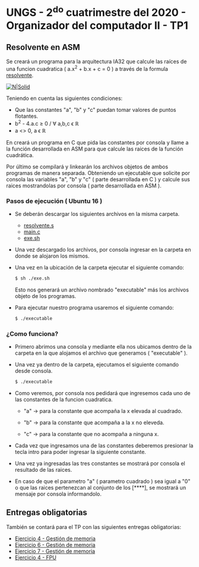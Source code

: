 # UNGS - 2<sup>do</sup> cuatrimestre del 2020 - Organizador del computador II - TP1

## Resolvente en ASM
Se creará un programa para la arquitectura IA32 que calcule las raíces de una funcion cuadratica ( a.x<sup>2</sup> + b.x + c = 0 ) a través de la formula [resolvente][square-root-wiki-link].

[![N|Solid](dsds)](#)

Teniendo en cuenta las siguientes condiciones:

- Que las constantes "a", "b" y "c" puedan tomar valores de puntos flotantes.
- b<sup>2</sup> - 4.a.c &geq; 0 / &forall; a,b,c &varepsilon; &reals;
- a &lt;&gt; 0, a &varepsilon; &reals;

En creará un programa en C que pida las constantes por consola y llame a la función desarrollada en ASM para que calcule las raices de la función cuadrática.

Por último se compilará y linkearán los archivos objetos de ambos programas de manera separada. Obteniendo un ejecutable que solicite por consola las variables "a", "b" y "c" ( parte desarrollada en C ) y calcule sus raices mostrandolas por consola ( parte desarrollada en ASM ). 

### Pasos de ejecución ( Ubuntu 16 )

- Se deberán descargar los siguientes archivos en la misma carpeta.
    - [resolvente.s](https://github.com/NFER179/ProyectosUNGS/blob/master/ORGA2/SEM202/TP1/resolvente/resolvente.s)
    - [main.c](https://github.com/NFER179/ProyectosUNGS/blob/master/ORGA2/SEM202/TP1/resolvente/main.c)
    - [exe.sh](https://github.com/NFER179/ProyectosUNGS/blob/master/ORGA2/SEM202/TP1/resolvente/exe.sh)

- Una vez descargado los archivos, por consola ingresar en la carpeta en donde se alojaron los mismos.

- Una vez en la ubicación de la carpeta ejecutar el siguiente comando:

    ```sh
    $ sh ./exe.sh
    ```

    Esto nos generará un archivo nombrado "executable" más los archivos objeto de los programas.

- Para ejecutar nuestro programa usaremos el siguiente comando:

    ```sh
    $ ./executable
    ```

### ¿Como funciona?

- Primero abrimos una consola y mediante ella nos ubicamos dentro de la carpeta en la que alojamos el archivo que generamos ( "executable" ).

- Una vez ya dentro de la carpeta, ejecutamos el siguiente comando desde consola.

    ```sh
    $ ./executable
    ```

- Como veremos, por consola nos pedidará que ingresemos cada uno de las constantes de la funcion cuadratica.
    - "a" &rightarrow; para la constante que acompaña la x elevada al cuadrado.

    - "b" &rightarrow; para la constante que acompaña a la x no eleveda.

    - "c" &rightarrow; para la constante que no acompaña a ninguna x.

- Cada vez que ingresamos una de las constantes deberemos presionar la tecla intro para poder ingresar la siguiente constante.

- Una vez ya ingresadas las tres constantes se mostrará por consola el resultado de las raices.

- En caso de que el parametro "a" ( parametro cuadrado ) sea igual a "0" o que las raices pertenezcan al conjunto de los [****], se mostrará un mensaje por consola informandolo.

## Entregas obligatorias

También se contará para el TP con las siguientes entregas obligatorias:

- [Ejercicio 4 - Gestión de memoria][ejercicio04-gestion-memoria]
- [Ejercicio 6 - Gestión de memoria][ejercicio06-gestion-memoria]
- [Ejercicio 7 - Gestión de memoria][ejercicio07-gestion-memoria]
- [Ejercicio 4 - FPU][ejercicio04-FPU]


[square-root-wiki-link]: https://es.wikipedia.org/wiki/Ecuaci%C3%B3n_de_segundo_grado

[ejercicio04-gestion-memoria]: #

[ejercicio06-gestion-memoria]: #

[ejercicio07-gestion-memoria]: #

[ejercicio04-FPU]: #

